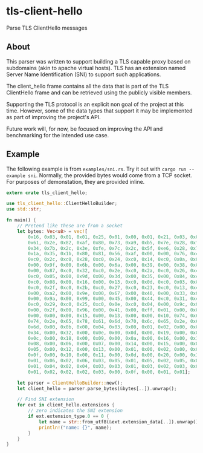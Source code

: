 tls-client-hello
================

Parse TLS ClientHello messages

## About

This parser was written to support building a TLS capable proxy based on
subdomains (akin to apache virtual hosts). TLS has an extension named Server
Name Identification (SNI) to support such applications.

The client_hello frame contains all the data that is part of the TLS
ClientHello frame and can be retrieved using the publicly visible members.

Supporting the TLS protocol is an explicit non goal of the project at this
time. However, some of the data types that support it may be implemented as
part of improving the project's API.

Future work will, for now, be focused on improving the API and benchmarking for
the intended use case.

## Example

The following example is from `examples/sni.rs`. Try it out with
`cargo run --example sni`. Normally, the provided bytes would come from a TCP
socket. For purposes of demonstation, they are provided inline.

```rust
extern crate tls_client_hello;

use tls_client_hello::ClientHelloBuilder;
use std::str;

fn main() {
    // Pretend like these are from a socket
    let bytes: Vec<u8> = vec![
        0x16, 0x03, 0x01, 0x01, 0x25, 0x01, 0x00, 0x01, 0x21, 0x03, 0x03, 0x73,
        0x61, 0x2e, 0x82, 0xaf, 0x80, 0x73, 0xa9, 0xb5, 0x7e, 0x28, 0xf8, 0x2a,
        0x34, 0x7b, 0x2c, 0x3e, 0xfe, 0x7c, 0x2c, 0x5f, 0xe6, 0x28, 0x7a, 0xd6,
        0x1a, 0x35, 0x1b, 0x80, 0x81, 0x56, 0xaf, 0x00, 0x00, 0x76, 0xc0, 0x30,
        0xc0, 0x2c, 0xc0, 0x28, 0xc0, 0x24, 0xc0, 0x14, 0xc0, 0x0a, 0x00, 0xa3,
        0x00, 0x9f, 0x00, 0x6b, 0x00, 0x6a, 0x00, 0x39, 0x00, 0x38, 0x00, 0x88,
        0x00, 0x87, 0xc0, 0x32, 0xc0, 0x2e, 0xc0, 0x2a, 0xc0, 0x26, 0xc0, 0x0f,
        0xc0, 0x05, 0x00, 0x9d, 0x00, 0x3d, 0x00, 0x35, 0x00, 0x84, 0xc0, 0x12,
        0xc0, 0x08, 0x00, 0x16, 0x00, 0x13, 0xc0, 0x0d, 0xc0, 0x03, 0x00, 0x0a,
        0xc0, 0x2f, 0xc0, 0x2b, 0xc0, 0x27, 0xc0, 0x23, 0xc0, 0x13, 0xc0, 0x09,
        0x00, 0xa2, 0x00, 0x9e, 0x00, 0x67, 0x00, 0x40, 0x00, 0x33, 0x00, 0x32,
        0x00, 0x9a, 0x00, 0x99, 0x00, 0x45, 0x00, 0x44, 0xc0, 0x31, 0xc0, 0x2d,
        0xc0, 0x29, 0xc0, 0x25, 0xc0, 0x0e, 0xc0, 0x04, 0x00, 0x9c, 0x00, 0x3c,
        0x00, 0x2f, 0x00, 0x96, 0x00, 0x41, 0x00, 0xff, 0x01, 0x00, 0x00, 0x82,
        0x00, 0x00, 0x00, 0x15, 0x00, 0x13, 0x00, 0x00, 0x10, 0x74, 0x65, 0x73,
        0x74, 0x2e, 0x65, 0x78, 0x61, 0x6d, 0x70, 0x6c, 0x65, 0x2e, 0x63, 0x6f,
        0x6d, 0x00, 0x0b, 0x00, 0x04, 0x03, 0x00, 0x01, 0x02, 0x00, 0x0a, 0x00,
        0x34, 0x00, 0x32, 0x00, 0x0e, 0x00, 0x0d, 0x00, 0x19, 0x00, 0x0b, 0x00,
        0x0c, 0x00, 0x18, 0x00, 0x09, 0x00, 0x0a, 0x00, 0x16, 0x00, 0x17, 0x00,
        0x08, 0x00, 0x06, 0x00, 0x07, 0x00, 0x14, 0x00, 0x15, 0x00, 0x04, 0x00,
        0x05, 0x00, 0x12, 0x00, 0x13, 0x00, 0x01, 0x00, 0x02, 0x00, 0x03, 0x00,
        0x0f, 0x00, 0x10, 0x00, 0x11, 0x00, 0x0d, 0x00, 0x20, 0x00, 0x1e, 0x06,
        0x01, 0x06, 0x02, 0x06, 0x03, 0x05, 0x01, 0x05, 0x02, 0x05, 0x03, 0x04,
        0x01, 0x04, 0x02, 0x04, 0x03, 0x03, 0x01, 0x03, 0x02, 0x03, 0x03, 0x02,
        0x01, 0x02, 0x02, 0x02, 0x03, 0x00, 0x0f, 0x00, 0x01, 0x01];

    let parser = ClientHelloBuilder::new();
    let client_hello = parser.parse_bytes(&bytes[..]).unwrap();

    // Find SNI extension
    for ext in client_hello.extensions {
        // zero indicates the SNI extension
        if ext.extension_type.0 == 0 {
            let name = str::from_utf8(&ext.extension_data[..]).unwrap();
            println!("name: {}", name);
        }
    }
}
```

